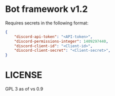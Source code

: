 # Bot framework v1.2
Requires secrets in the following format:

```JSON
{
    "discord-api-token": "<API-token>",
    "discord-permissions-integer": 1409297440,
    "discord-client-id": "<Client-id>",
    "discord-client-secret": "<Client-secret>",
}
```
# LICENSE
GPL 3 as of vs 0.9